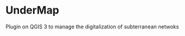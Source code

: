 UnderMap
============================================================
Plugin on QGIS 3 to manage the digitalization of subterranean netwoks
